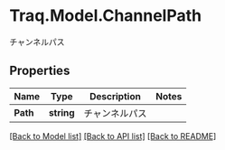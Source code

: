 # Traq.Model.ChannelPath
チャンネルパス

## Properties

Name | Type | Description | Notes
------------ | ------------- | ------------- | -------------
**Path** | **string** | チャンネルパス | 

[[Back to Model list]](../README.md#documentation-for-models) [[Back to API list]](../README.md#documentation-for-api-endpoints) [[Back to README]](../README.md)

